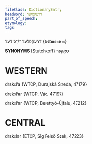 ```yaml
---
fileClass: DictionaryEntry
headword: דרעקסלער
part_of_speech: 
etymology: 
tags: 
---
```

דרעקסלער
־/־ס
דער
{𝕲𝖊𝖗𝖒𝖆𝖓𝖎𝖘𝖒}

𝐒𝐘𝐍𝐎𝐍𝐘𝐌𝐒 {Stutchkoff}
טאָקער

WESTERN
========

drɛkslʲa {WTCP, Dunajská Streda, 47179}

drɛkslʲər {WTCP, Vác, 47197}

drɛkslʲər {WTCP, Berettyó-Újfalu, 47212}

CENTRAL
========

drɛkslər {ETCP, Sîg Felső Szek, 47223}